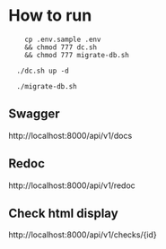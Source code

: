 # How to run

```shell
    cp .env.sample .env 
    && chmod 777 dc.sh 
    && chmod 777 migrate-db.sh
```

```shell
  ./dc.sh up -d
```

```shell
  ./migrate-db.sh
```

## Swagger

http://localhost:8000/api/v1/docs

## Redoc

http://localhost:8000/api/v1/redoc

## Check html display

http://localhost:8000/api/v1/checks/{id}
